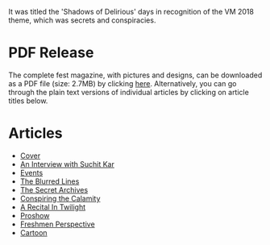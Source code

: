 <!-- TITLE: Verba Maximus 2018 Magazine-->
<!-- SUBTITLE: Titled 'Shadows of Delirious Days', the VM'18 Fest Magazine was released on February 3rd, 2018. -->

It was titled the 'Shadows of Delirious' days in recognition of the VM 2018 theme, which was secrets and conspiracies. 
# PDF Release
The complete fest magazine, with pictures and designs, can be downloaded as a PDF file (size: 2.7MB) by clicking [here](https://drive.google.com/open?id=1JaLJ7G2POYm_3MniWAJGrp7RFK1echxr). Alternatively, you can go through the plain text versions of individual articles by clicking on article titles below.
# Articles
- [Cover](/news/fests/vm-18/cover) 
- [An Interview with Suchit Kar](/news/fests/vm-18/interviewwithsuchit)
- [Events](/news/fests/vm-18/events)
- [The Blurred Lines](/news/fests/vm-18/blurredlines)
- [The Secret Archives](/news/fests/vm-18/secretarchives)
- [Conspiring the Calamity](/news/fests/vm-18/conspiringthecalamity)
- [A Recital In Twilight](/news/fests/vm-18/recitalintwilight)
- [Proshow](/news/fests/vm-18/proshow)
- [Freshmen Perspective](/news/fests/vm-18/freshmenpersp)
- [Cartoon](/news/fests/vm-18/cartoon)